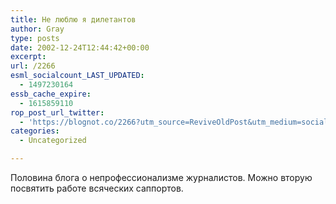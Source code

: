 ```yaml
---
title: Не люблю я дилетантов
author: Gray
type: posts
date: 2002-12-24T12:44:42+00:00
excerpt:
url: /2266
esml_socialcount_LAST_UPDATED:
  - 1497230164
essb_cache_expire:
  - 1615859110
rop_post_url_twitter:
  - 'https://blognot.co/2266?utm_source=ReviveOldPost&utm_medium=social&utm_campaign=ReviveOldPost'
categories:
  - Uncategorized

---
```








Половина блога о непрофессионализме журналистов. Можно вторую посвятить работе всяческих саппортов.